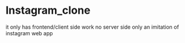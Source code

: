 # Instagram_clone

it only has frontend/client side work no server side
only an imitation of instagram web app
